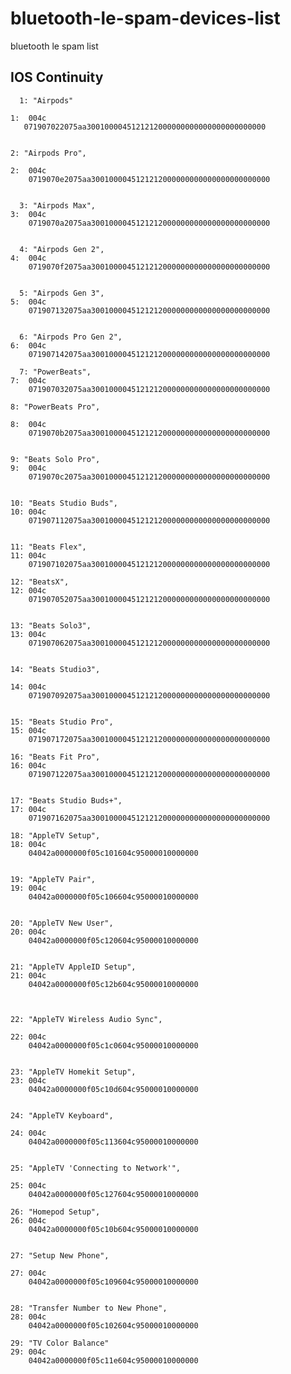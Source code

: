 # bluetooth-le-spam-devices-list
bluetooth le spam list

## IOS Continuity

      1: "Airpods"
    
    1:  004c
       071907022075aa3001000045121212000000000000000000000000


    2: "Airpods Pro",

    2:  004c 
        0719070e2075aa3001000045121212000000000000000000000000


      3: "Airpods Max",
    3:  004c 
        0719070a2075aa3001000045121212000000000000000000000000


      4: "Airpods Gen 2",
    4:  004c
        0719070f2075aa3001000045121212000000000000000000000000


      5: "Airpods Gen 3",
    5:  004c
        071907132075aa3001000045121212000000000000000000000000


      6: "Airpods Pro Gen 2",
    6:  004c 
        071907142075aa3001000045121212000000000000000000000000

      7: "PowerBeats",     
    7:  004c  
        071907032075aa3001000045121212000000000000000000000000

    8: "PowerBeats Pro",

    8:  004c 
        0719070b2075aa3001000045121212000000000000000000000000


    9: "Beats Solo Pro",
    9:  004c
        0719070c2075aa3001000045121212000000000000000000000000


    10: "Beats Studio Buds",
    10: 004c 
        071907112075aa3001000045121212000000000000000000000000


    11: "Beats Flex",
    11: 004c
        071907102075aa3001000045121212000000000000000000000000

    12: "BeatsX",
    12: 004c
        071907052075aa3001000045121212000000000000000000000000


    13: "Beats Solo3",
    13: 004c 
        071907062075aa3001000045121212000000000000000000000000


    14: "Beats Studio3",

    14: 004c 
        071907092075aa3001000045121212000000000000000000000000


    15: "Beats Studio Pro",
    15: 004c
        071907172075aa3001000045121212000000000000000000000000

    16: "Beats Fit Pro",
    16: 004c 
        071907122075aa3001000045121212000000000000000000000000


    17: "Beats Studio Buds+",
    17: 004c 
        071907162075aa3001000045121212000000000000000000000000

    18: "AppleTV Setup",
    18: 004c 
        04042a0000000f05c101604c95000010000000


    19: "AppleTV Pair",
    19: 004c 
        04042a0000000f05c106604c95000010000000


    20: "AppleTV New User",
    20: 004c
        04042a0000000f05c120604c95000010000000


    21: "AppleTV AppleID Setup",
    21: 004c 
        04042a0000000f05c12b604c95000010000000



    22: "AppleTV Wireless Audio Sync",

    22: 004c 
        04042a0000000f05c1c0604c95000010000000


    23: "AppleTV Homekit Setup",
    23: 004c
        04042a0000000f05c10d604c95000010000000


    24: "AppleTV Keyboard",

    24: 004c
        04042a0000000f05c113604c95000010000000


    25: "AppleTV 'Connecting to Network'",

    25: 004c 
        04042a0000000f05c127604c95000010000000

    26: "Homepod Setup",
    26: 004c 
        04042a0000000f05c10b604c95000010000000


    27: "Setup New Phone",

    27: 004c 
        04042a0000000f05c109604c95000010000000


    28: "Transfer Number to New Phone",
    28: 004c
        04042a0000000f05c102604c95000010000000

    29: "TV Color Balance"
    29: 004c 
        04042a0000000f05c11e604c95000010000000

